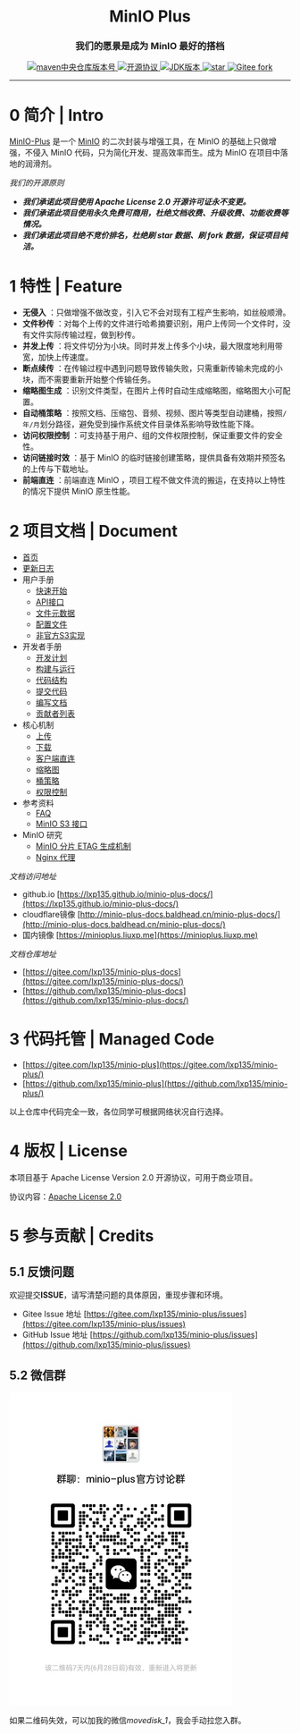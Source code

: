 <h1 align="center">MinIO Plus</h1>
<h3 align="center">我们的愿景是成为 MinIO 最好的搭档</h3>

<p align="center">
  <a target="_blank" href="https://central.sonatype.com/search?q=me.liuxp.minio-plus-all-spring-boot-starter">
      <img src="https://img.shields.io/maven-central/v/me.liuxp/minio-plus-core.svg?label=Maven%20Central" alt="maven中央仓库版本号"/>
  </a>
  <a target="_blank" href="https://www.apache.org/licenses/LICENSE-2.0">
      <img src="https://img.shields.io/badge/license-Apache%202-green.svg" alt="开源协议" />
  </a>
  <a target="_blank" href="https://www.oracle.com/technetwork/java/javase/downloads/index.html">
      <img src="https://img.shields.io/badge/JDK-8+-red.svg" alt='JDK版本'/>
  </a>
  <a href='https://gitee.com/lxp135/minio-plus'>
      <img src='https://gitee.com/lxp135/minio-plus/badge/star.svg?theme=dark' alt='star' />
  </a>
  <a href="https://gitee.com/lxp135/minio-plus">
    <img src="https://gitee.com/lxp135/minio-plus/badge/fork.svg?theme=dark" alt="Gitee fork">
  </a>
  <br />
</p>

---

# 0 简介 | Intro

[MinIO-Plus](https://gitee.com/lxp135/minio-plus/) 是一个 [MinIO](https://github.com/minio/minio) 的二次封装与增强工具，在
MinIO 的基础上只做增强，不侵入 MinIO 代码，只为简化开发、提高效率而生。成为 MinIO 在项目中落地的润滑剂。

*我们的开源原则*

* ***我们承诺此项目使用 Apache License 2.0 开源许可证永不变更。***
* ***我们承诺此项目使用永久免费可商用，杜绝文档收费、升级收费、功能收费等情况。***
* ***我们承诺此项目绝不竞价排名，杜绝刷 star 数据、刷 fork 数据，保证项目纯洁。***

# 1 特性 | Feature

* **无侵入** ：只做增强不做改变，引入它不会对现有工程产生影响，如丝般顺滑。
* **文件秒传** ：对每个上传的文件进行哈希摘要识别，用户上传同一个文件时，没有文件实际传输过程，做到秒传。
* **并发上传** ：将文件切分为小块。同时并发上传多个小块，最大限度地利用带宽，加快上传速度。
* **断点续传** ：在传输过程中遇到问题导致传输失败，只需重新传输未完成的小块，而不需要重新开始整个传输任务。
* **缩略图生成** ：识别文件类型，在图片上传时自动生成缩略图，缩略图大小可配置。
* **自动桶策略** ：按照文档、压缩包、音频、视频、图片等类型自动建桶，按照`/年/月`划分路径，避免受到操作系统文件目录体系影响导致性能下降。
* **访问权限控制** ：可支持基于用户、组的文件权限控制，保证重要文件的安全性。
* **访问链接时效** ：基于 MinIO 的临时链接创建策略，提供具备有效期并预签名的上传与下载地址。
* **前端直连** ：前端直连 MinIO ，项目工程不做文件流的搬运，在支持以上特性的情况下提供 MinIO 原生性能。

# 2 项目文档 | Document

* [首页](https://minioplus.liuxp.me/guide/intro.html)
* [更新日志](https://minioplus.liuxp.me/guide/released.html)
* 用户手册
  - [快速开始](https://minioplus.liuxp.me/guide/user/quick-start.html)
  - [API接口](https://minioplus.liuxp.me/guide/user/api.html)
  - [文件元数据](https://minioplus.liuxp.me/guide/user/db.html)
  - [配置文件](https://minioplus.liuxp.me/guide/user/config.html)
  - [非官方S3实现](https://minioplus.liuxp.me/guide/user/custom.html)
* 开发者手册
  - [开发计划](https://minioplus.liuxp.me/guide/developers/plan.html)
  - [构建与运行](https://minioplus.liuxp.me/guide/developers/building.html)
  - [代码结构](https://minioplus.liuxp.me/guide/developers/framework.html)
  - [提交代码](https://minioplus.liuxp.me/guide/developers/writing-code.html)
  - [编写文档](https://minioplus.liuxp.me/guide/developers/writing-documents.html)
  - [贡献者列表](https://minioplus.liuxp.me/guide/developers/contributors.html)
* 核心机制
  - [上传](https://minioplus.liuxp.me/guide/core/upload.html)
  - [下载](https://minioplus.liuxp.me/guide/core/download.html)
  - [客户端直连](https://minioplus.liuxp.me/guide/core/direct.html)
  - [缩略图](https://minioplus.liuxp.me/guide/core/preview.html)
  - [桶策略](https://minioplus.liuxp.me/guide/core/bucket.html)
  - [权限控制](https://minioplus.liuxp.me/guide/core/auth.html)
* 参考资料
  - [FAQ](https://minioplus.liuxp.me/guide/references/faq.html)
  - [MinIO S3 接口](https://minioplus.liuxp.me/guide/references/minio-s3-api.html)
* MinIO 研究
  - [MinIO 分片 ETAG 生成机制](https://minioplus.liuxp.me/guide/study/etag.html)
  - [Nginx 代理](https://minioplus.liuxp.me/guide/study/proxy.html)

*文档访问地址*

* github.io [https://lxp135.github.io/minio-plus-docs/](https://lxp135.github.io/minio-plus-docs/)
* cloudflare镜像 [http://minio-plus-docs.baldhead.cn/minio-plus-docs/](http://minio-plus-docs.baldhead.cn/minio-plus-docs/)
* 国内镜像 [https://minioplus.liuxp.me](https://minioplus.liuxp.me)

*文档仓库地址*

* [https://gitee.com/lxp135/minio-plus-docs](https://gitee.com/lxp135/minio-plus-docs/)
* [https://github.com/lxp135/minio-plus-docs](https://github.com/lxp135/minio-plus-docs/)

# 3 代码托管 | Managed Code

* [https://gitee.com/lxp135/minio-plus](https://gitee.com/lxp135/minio-plus/)
* [https://github.com/lxp135/minio-plus](https://github.com/lxp135/minio-plus/)

以上仓库中代码完全一致，各位同学可根据网络状况自行选择。

# 4 版权 | License

本项目基于 Apache License Version 2.0 开源协议，可用于商业项目。

协议内容：[Apache License 2.0](https://www.apache.org/licenses/LICENSE-2.0)

# 5 参与贡献 | Credits

## 5.1 反馈问题

欢迎提交**ISSUE**，请写清楚问题的具体原因，重现步骤和环境。

* Gitee Issue 地址 [https://gitee.com/lxp135/minio-plus/issues](https://gitee.com/lxp135/minio-plus/issues)
* GitHub Issue 地址 [https://github.com/lxp135/minio-plus/issues](https://github.com/lxp135/minio-plus/issues)

## 5.2 微信群

![微信群](wechat_group.jpg)

如果二维码失效，可以加我的微信*movedisk_1*，我会手动拉您入群。